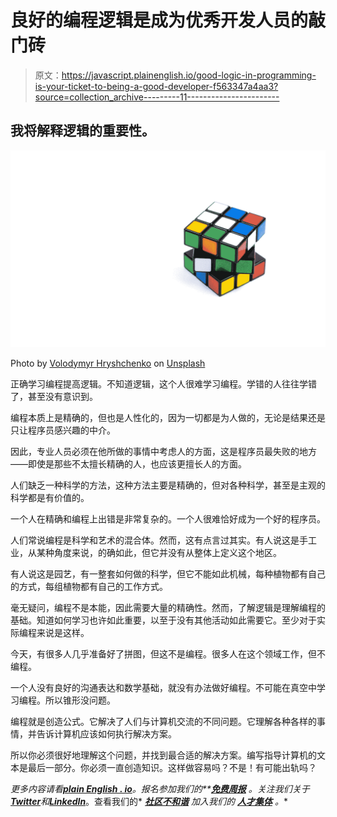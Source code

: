 # 良好的编程逻辑是成为优秀开发人员的敲门砖

> 原文：<https://javascript.plainenglish.io/good-logic-in-programming-is-your-ticket-to-being-a-good-developer-f563347a4aa3?source=collection_archive---------11----------------------->

## 我将解释逻辑的重要性。

![](img/ccf57aaaf04b71e5277d5b30c1f99936.png)

Photo by [Volodymyr Hryshchenko](https://unsplash.com/@lunarts?utm_source=medium&utm_medium=referral) on [Unsplash](https://unsplash.com?utm_source=medium&utm_medium=referral)

正确学习编程提高逻辑。不知道逻辑，这个人很难学习编程。学错的人往往学错了，甚至没有意识到。

编程本质上是精确的，但也是人性化的，因为一切都是为人做的，无论是结果还是只让程序员感兴趣的中介。

因此，专业人员必须在他所做的事情中考虑人的方面，这是程序员最失败的地方——即使是那些不太擅长精确的人，也应该更擅长人的方面。

人们缺乏一种科学的方法，这种方法主要是精确的，但对各种科学，甚至是主观的科学都是有价值的。

一个人在精确和编程上出错是非常复杂的。一个人很难恰好成为一个好的程序员。

人们常说编程是科学和艺术的混合体。然而，这有点言过其实。有人说这是手工业，从某种角度来说，的确如此，但它并没有从整体上定义这个地区。

有人说这是园艺，有一整套如何做的科学，但它不能如此机械，每种植物都有自己的方式，每组植物都有自己的工作方式。

毫无疑问，编程不是本能，因此需要大量的精确性。然而，了解逻辑是理解编程的基础。知道如何学习也许如此重要，以至于没有其他活动如此需要它。至少对于实际编程来说是这样。

今天，有很多人几乎准备好了拼图，但这不是编程。很多人在这个领域工作，但不编程。

一个人没有良好的沟通表达和数学基础，就没有办法做好编程。不可能在真空中学习编程。所以锥形没问题。

编程就是创造公式。它解决了人们与计算机交流的不同问题。它理解各种各样的事情，并告诉计算机应该如何执行解决方案。

所以你必须很好地理解这个问题，并找到最合适的解决方案。编写指导计算机的文本是最后一部分。你必须一直创造知识。这样做容易吗？不是！有可能出轨吗？

*更多内容请看*[***plain English . io***](https://plainenglish.io/)*。报名参加我们的**[***免费周报***](http://newsletter.plainenglish.io/) *。关注我们关于*[***Twitter***](https://twitter.com/inPlainEngHQ)*和*[***LinkedIn***](https://www.linkedin.com/company/inplainenglish/)*。查看我们的* [***社区不和谐***](https://discord.gg/GtDtUAvyhW) *加入我们的* [***人才集体***](https://inplainenglish.pallet.com/talent/welcome) *。**